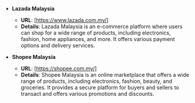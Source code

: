 - **Lazada Malaysia**
  - **URL**: [https://www.lazada.com.my/]
  - **Details**: Lazada Malaysia is an e-commerce platform where users can shop for a wide range of products, including electronics, fashion, home appliances, and more. It offers various payment options and delivery services.

- **Shopee Malaysia**
  - **URL**: [https://shopee.com.my/]
  - **Details**: Shopee Malaysia is an online marketplace that offers a wide range of products, including electronics, fashion, beauty, and groceries. It provides a secure platform for buyers and sellers to transact and offers various promotions and discounts.

